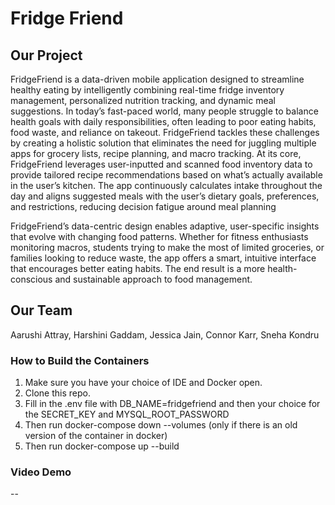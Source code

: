# Fridge Friend

## Our Project

FridgeFriend is a data-driven mobile application designed to streamline healthy eating by intelligently combining real-time fridge inventory management, personalized nutrition tracking, and dynamic meal suggestions. In today’s fast-paced world, many people struggle to balance health goals with daily responsibilities, often leading to poor eating habits, food waste, and reliance on takeout. FridgeFriend tackles these challenges by creating a holistic solution that eliminates the need for juggling multiple apps for grocery lists, recipe planning, and macro tracking. At its core, FridgeFriend leverages user-inputted and scanned food inventory data to provide tailored recipe recommendations based on what’s actually available in the user’s kitchen. The app continuously calculates intake throughout the day and aligns suggested meals with the user’s dietary goals, preferences, and restrictions, reducing decision fatigue around meal planning

FridgeFriend’s data-centric design enables adaptive, user-specific insights that evolve with changing food patterns. Whether for fitness enthusiasts monitoring macros, students trying to make the most of limited groceries, or families looking to reduce waste, the app offers a smart, intuitive interface that encourages better eating habits. The end result is a more health-conscious and sustainable approach to food management.

## Our Team

Aarushi Attray, Harshini Gaddam, Jessica Jain, Connor Karr, Sneha Kondru

### How to Build the Containers

1. Make sure you have your choice of IDE and Docker open.
2. Clone this repo.
3. Fill in the .env file with DB_NAME=fridgefriend and then your choice for the SECRET_KEY and MYSQL_ROOT_PASSWORD
4. Then run docker-compose down --volumes (only if there is an old version of the container in docker)
5. Then run docker-compose up --build

### Video Demo

--
